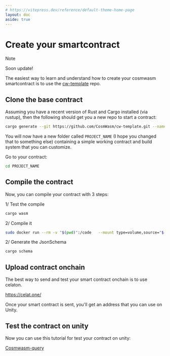 ```yaml
---
# https://vitepress.dev/reference/default-theme-home-page
layout: doc
aside: true 
---
```


# Create your smartcontract

> [!NOTE]
> Soon update!

The easiest way to learn and understand how to create your cosmwasm smartcontract is to use the [cw-template](https://github.com/CosmWasm/cw-template.git) repo.  

## Clone the base contract

Assuming you have a recent version of Rust and Cargo installed (via rustup), then the following should get you a new repo to start a contract:
  
``` bash
cargo generate --git https://github.com/CosmWasm/cw-template.git --name PROJECT_NAME
```  

You will now have a new folder called `PROJECT_NAME` (I hope you changed that to something else) containing a simple working contract and build system that you can customize.

Go to your contract:
``` bash
cd PROJECT_NAME
```

## Compile the contract
Now, you can compile your contract with 3 steps:

1/ Test the compile

``` bash
cargo wasm
```

2/ Compile it
``` bash
sudo docker run --rm -v "$(pwd)":/code   --mount type=volume,source="$(basename "$(pwd)")_cache",target=/target   --mount type=volume,source=registry_cache,target=/usr/local/cargo/registry   cosmwasm/optimizer:0.16.1
```

2/ Generate the JsonSchema
```bash
cargo schema
```

## Upload contract onchain

The best way to send and test your smart contract onchain is to use celaton.

https://celat.one/


Once your smart contract is sent, you'll get an address that you can use on Unity.



## Test the contract on unity
 
Now you can use this tutorial for test your contract on unity:

[Cosmwasm-query](/tutorials/cosmwasm-query.html) 

 